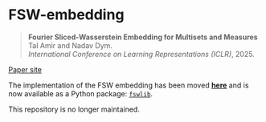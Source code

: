 # FSW-embedding

> **Fourier Sliced-Wasserstein Embedding for Multisets and Measures**
> Tal Amir and Nadav Dym.  
> *International Conference on Learning Representations (ICLR)*, 2025.  

[Paper site](https://iclr.cc/virtual/2025/poster/30562)

The implementation of the FSW embedding has been moved [**here**](https://github.com/tal-amir/fswlib) and is now available as a Python package: [`fswlib`](https://pypi.org/project/fswlib/).

This repository is no longer maintained.
